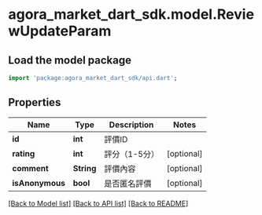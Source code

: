 # agora_market_dart_sdk.model.ReviewUpdateParam

## Load the model package
```dart
import 'package:agora_market_dart_sdk/api.dart';
```

## Properties
Name | Type | Description | Notes
------------ | ------------- | ------------- | -------------
**id** | **int** | 評價ID | 
**rating** | **int** | 評分（1-5分） | [optional] 
**comment** | **String** | 評價內容 | [optional] 
**isAnonymous** | **bool** | 是否匿名評價 | [optional] 

[[Back to Model list]](../README.md#documentation-for-models) [[Back to API list]](../README.md#documentation-for-api-endpoints) [[Back to README]](../README.md)


